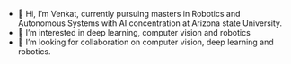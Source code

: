 - 👋 Hi, I’m Venkat, currently pursuing masters in Robotics and Autonomous Systems with AI concentration at Arizona state University. 
- 👀 I’m interested in deep learning, computer vision and robotics
- 💞️ I’m looking for collaboration on computer vision, deep learning and robotics.


